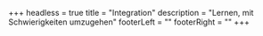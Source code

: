 +++
headless = true
title = "Integration"
description = "Lernen, mit Schwierigkeiten umzugehen"
footerLeft = ""
footerRight = ""
+++
